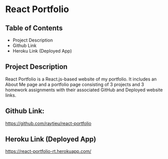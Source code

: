 # React Portfolio

  
## Table of Contents

* Project Description
* Github Link
* Heroku Link (Deployed App)


## Project Description

React Portfolio is a React.js-based website of my portfolio.  It includes an About Me page and a portfolio page consisting of 3 projects and 3 homework assignments with their associated GitHub and Deployed website links.


## Github Link:
https://github.com/raytieu/react-portfolio


## Heroku Link (Deployed App)
https://react-portfolio-rt.herokuapp.com/



